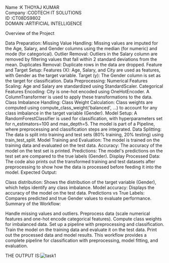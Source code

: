 Name :K THOYAJ KUMAR                  
Company :CODTECH IT SOLUTIONS                  
ID :CT08DS9802                    
DOMAIN :ARTIFICIAL INTELLIGENCE                 

Overview of the Project

Data Preparation:
Missing Value Handling: Missing values are imputed for the Age, Salary, and Gender columns using the median (for numeric) and mode (for categorical).
Outlier Removal: Outliers in the Salary column are removed by filtering values that fall within 2 standard deviations from the mean.
Duplicates Removal: Duplicate rows in the data are dropped.
Feature and Target Setup:
Features (X): Age, Salary, and City are used as features, with Gender as the target variable.
Target (y): The Gender column is set as the target for classification.
Data Preprocessing:
Numerical Features Scaling: Age and Salary are standardized using StandardScaler.
Categorical Features Encoding: City is one-hot encoded using OneHotEncoder.
A ColumnTransformer is used to apply these transformations to the data.
Class Imbalance Handling:
Class Weight Calculation: Class weights are computed using compute_class_weight('balanced', ...) to account for any class imbalance in the target variable (Gender).
Model Setup:
A RandomForestClassifier is used for classification, with hyperparameters set for n_estimators=100 and max_depth=5.
The model is part of a Pipeline, where preprocessing and classification steps are integrated.
Data Splitting:
The data is split into training and test sets (80% training, 20% testing) using train_test_split.
Model Training and Evaluation:
The model is trained on the training data and evaluated on the test data.
Accuracy: The accuracy of the model on the test set is printed.
Predictions: The model's predictions on the test set are compared to the true labels (Gender).
Display Processed Data:
The code also prints out the transformed training and test datasets after preprocessing to show how the data is processed before feeding it into the model.
Expected Output:

Class distribution: Shows the distribution of the target variable (Gender), which helps identify any class imbalance.
Model accuracy: Displays the accuracy of the model on the test data.
Predictions vs True Labels: Compares predicted and true Gender values to evaluate performance.
Summary of the Workflow:

Handle missing values and outliers.
Preprocess data (scale numerical features and one-hot encode categorical features).
Compute class weights for imbalanced data.
Set up a pipeline with preprocessing and classification.
Train the model on the training data and evaluate it on the test data.
Print out the processed data and model results.
This workflow provides a complete pipeline for classification with preprocessing, model fitting, and evaluation.

THE OUTPUT IS:![task1](https://github.com/user-attachments/assets/787ce6eb-627d-41d1-8125-1c2e19eafbf4)



